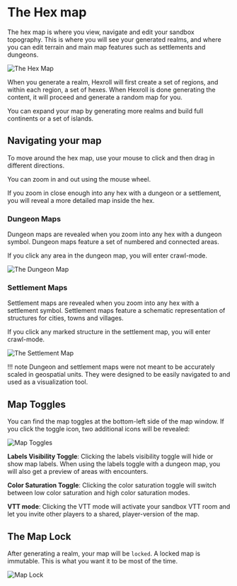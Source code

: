 # The Hex map

The hex map is where you view, navigate and edit your sandbox topography.
This is where you will see your generated realms, and where you can edit terrain and main map features such as settlements and dungeons.


![The Hex Map](/images/map.jpg)

When you generate a realm, Hexroll will first create a set of regions, and within each region, a set of hexes. When Hexroll is done generating the content, it will proceed and generate a random map for you.

You can expand your map by generating more realms and build full continents or a set of islands.

## Navigating your map

To move around the hex map,  use your mouse to click and then drag in different directions.

You can zoom in and out using the mouse wheel.

If you zoom in close enough into any hex with a dungeon or a settlement, you will reveal a more detailed map inside the hex.

### Dungeon Maps

Dungeon maps are revealed when you zoom into any hex with a dungeon symbol. Dungeon maps feature a set of numbered and connected areas.

If you click any area in the dungeon map, you will enter crawl-mode.

![The Dungeon Map](/images/dungeon-map.jpg)

### Settlement Maps

Settlement maps are revealed when you zoom into any hex with a settlement symbol. Settlement maps feature a schematic representation of structures for cities, towns and villages.

If you click any marked structure in the settlement map, you will enter crawl-mode.

![The Settlement Map](/images/city-map.png)

!!! note
    Dungeon and settlement maps were not meant to be accurately scaled
    in geospatial units. They were designed to be easily navigated to and used as a
    visualization tool.


## Map Toggles


You can find the map toggles at the bottom-left side of the map window.
If you click the toggle icon, two additional icons will be revealed:

![Map Toggles](/images/toggles.jpg)

**Labels Visibility Toggle**:
Clicking the labels visibility toggle will hide or show map labels. When using the labels toggle with a dungeon map, you will also get a preview of areas with encounters.

**Color Saturation Toggle**:
Clicking the color saturation toggle will switch between low color saturation and high color saturation modes.

**VTT mode**:
Clicking the VTT mode will activate your sandbox VTT room and let you invite other players to a shared, player-version of the map.

## The Map Lock

After generating a realm, your map will be `locked`. A locked map is immutable. This is what you want it to be most of the time.

![Map Lock](/images/lock.jpg)

